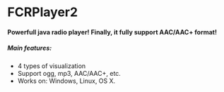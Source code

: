# FCRPlayer2
#### Powerfull java radio player! Finally, it fully support AAC/AAC+ format!
##### Main features:
- 4 types of visualization
- Support ogg, mp3, AAC/AAC+, etc.
- Works on: Windows, Linux, OS X.